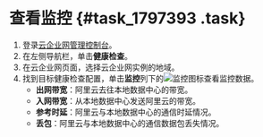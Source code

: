 # 查看监控 {#task_1797393 .task}

1.  登录[云企业网管理控制台](https://cen.console.aliyun.com/)。
2.  在左侧导航栏，单击**健康检查**。
3.  在云企业网页面，选择云企业网实例的地域。
4.  找到目标健康检查配置，单击**监控**列下的![监控图标](http://static-aliyun-doc.oss-cn-hangzhou.aliyuncs.com/assets/img/1423231/156638347156623_zh-CN.png)查看监控数据。 
    -   **出网带宽**：阿里云去往本地数据中心的带宽。
    -   **入网带宽**：从本地数据中心发送阿里云的带宽。
    -   **参考时延**：阿里云与本地数据中心的通信时延情况。
    -   **丢包**：阿里云与本地数据中心的通信数据包丢失情况。

